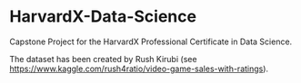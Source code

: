# HarvardX-Data-Science
Capstone Project for the HarvardX Professional Certificate in Data Science.

The dataset has been created by Rush Kirubi (see https://www.kaggle.com/rush4ratio/video-game-sales-with-ratings).
